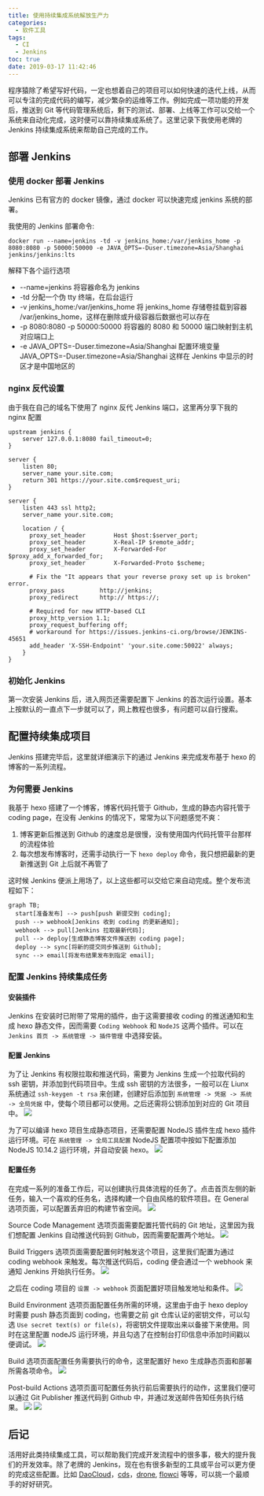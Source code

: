 ```yaml
---
title: 使用持续集成系统解放生产力
categories:
  - 软件工具
tags:
  - CI
  - Jenkins
toc: true
date: 2019-03-17 11:42:46
---
```


程序猿除了希望写好代码，一定也想着自己的项目可以如何快速的迭代上线，从而可以专注的完成代码的编写，减少繁杂的运维等工作。例如完成一项功能的开发后，推送到 Git 等代码管理系统后，剩下的测试、部署、上线等工作可以交给一个系统来自动化完成，这时便可以靠持续集成系统了。这里记录下我使用老牌的 Jenkins 持续集成系统来帮助自己完成的工作。
<!-- more -->

## 部署 Jenkins
### 使用 docker 部署 Jenkins
Jenkins 已有官方的 docker 镜像，通过 docker 可以快速完成 jenkins 系统的部署。

我使用的 Jenkins 部署命令:
```
docker run --name=jenkins -td -v jenkins_home:/var/jenkins_home -p 8080:8080 -p 50000:50000 -e JAVA_OPTS=-Duser.timezone=Asia/Shanghai jenkins/jenkins:lts
```
解释下各个运行选项
- --name=jenkins 将容器命名为 jenkins
- -td 分配一个伪 tty 终端，在后台运行
- -v jenkins_home:/var/jenkins_home 将 jenkins_home 存储卷挂载到容器 /var/jenkins_home，这样在删除或升级容器后数据也可以存在
- -p 8080:8080 -p 50000:50000 将容器的 8080 和 50000 端口映射到主机对应端口上
- -e JAVA_OPTS=-Duser.timezone=Asia/Shanghai 配置环境变量 JAVA_OPTS=-Duser.timezone=Asia/Shanghai 这样在 Jenkins 中显示的时区才是中国地区的

### nginx 反代设置
由于我在自己的域名下使用了 nginx 反代 Jenkins 端口，这里再分享下我的 nginx 配置
```
upstream jenkins {
    server 127.0.0.1:8080 fail_timeout=0;
}

server {
    listen 80;
    server_name your.site.com;
    return 301 https://your.site.com$request_uri;
}

server {
    listen 443 ssl http2;
    server_name your.site.com;

    location / {
      proxy_set_header        Host $host:$server_port;
      proxy_set_header        X-Real-IP $remote_addr;
      proxy_set_header        X-Forwarded-For $proxy_add_x_forwarded_for;
      proxy_set_header        X-Forwarded-Proto $scheme;

      # Fix the "It appears that your reverse proxy set up is broken" error.
      proxy_pass          http://jenkins;
      proxy_redirect      http:// https://;

      # Required for new HTTP-based CLI
      proxy_http_version 1.1;
      proxy_request_buffering off;
      # workaround for https://issues.jenkins-ci.org/browse/JENKINS-45651
      add_header 'X-SSH-Endpoint' 'your.site.come:50022' always;
    }
}
```

### 初始化 Jenkins
第一次安装 Jenkins 后，进入网页还需要配置下 Jenkins 的首次运行设置。基本上按默认的一直点下一步就可以了，网上教程也很多，有问题可以自行搜索。

## 配置持续集成项目
Jenkins 搭建完毕后，这里就详细演示下的通过 Jenkins 来完成发布基于 hexo 的博客的一系列流程。

### 为何需要 Jenkins
我基于 hexo 搭建了一个博客，博客代码托管于 Github，生成的静态内容托管于 coding page，在没有 Jenkins 的情况下，常常为以下问题感觉不爽：
1. 博客更新后推送到 Github 的速度总是很慢，没有使用国内代码托管平台那样的流程体验
2. 每次想发布博客时，还需手动执行一下 `hexo deploy` 命令，我只想把最新的更新推送到 Git 上后就不再管了

这时候 Jenkins 便派上用场了，以上这些都可以交给它来自动完成。整个发布流程如下：
```mermaid
graph TB;
  start[准备发布] --> push[push 新提交到 coding];
  push --> webhook[Jenkins 收到 coding 的更新通知];
  webhook --> pull[Jenkins 拉取最新代码];
  pull --> deploy[生成静态博客文件推送到 coding page];
  deploy --> sync[将新的提交同步推送到 Github];
  sync --> email[将发布结果发布到指定 email];
```

### 配置 Jenkins 持续集成任务
#### 安装插件
Jenkins 在安装时已附带了常用的插件，由于这需要接收 coding 的推送通知和生成 hexo 静态文件，因而需要 `Coding Webhook` 和 `NodeJS` 这两个插件。可以在 `Jenkins 首页 -> 系统管理 -> 插件管理` 中选择安装。

#### 配置 Jenkins
为了让 Jenkins 有权限拉取和推送代码，需要为 Jenkins 生成一个拉取代码的 ssh 密钥，并添加到代码项目中。生成 ssh 密钥的方法很多，一般可以在 Liunx 系统通过
`ssh-keygen -t rsa` 来创建，创建好后添加到 `系统管理 -> 凭据 -> 系统 -> 全局凭据` 中，使每个项目都可以使用。之后还需将公钥添加到对应的 Git 项目中。
![](https://static.darkreunion.tech/img/picgo/20190317014543.png)

为了可以编译 hexo 项目生成静态项目，还需要配置 NodeJS 插件生成 hexo 插件运行环境。可在 `系统管理 -> 全局工具配置` NodeJS 配置项中按如下配置添加 NodeJS 10.14.2 运行环境，并自动安装 hexo。
![](https://static.darkreunion.tech/img/picgo/20190317014721.png)

#### 配置任务
在完成一系列的准备工作后，可以创建执行具体流程的任务了。点击首页左侧的新任务，输入一个喜欢的任务名，选择构建一个自由风格的软件项目。在 General 选项页面，可以配置丢弃旧的构建节省空间。
![](https://static.darkreunion.tech/img/picgo/20190317014941.png)

Source Code Management 选项页面需要配置托管代码的 Git 地址，这里因为我们想配置 Jenkins 自动推送代码到 Github，因而需要配置两个地址。
![](https://static.darkreunion.tech/img/picgo/20190317014758.png)

Build Triggers 选项页面需要配置何时触发这个项目，这里我们配置为通过 coding webhook 来触发。每次推送代码后，coding 便会通过一个 webhook 来通知 Jenkins 开始执行任务。
![](https://static.darkreunion.tech/img/picgo/20190317122536.png)

之后在 coding 项目的 `设置 -> webhook` 页面配置好项目触发地址和条件。
![](https://static.darkreunion.tech/img/picgo/20190317015050.png)


Build Environment 选项页面配置任务所需的环境，这里由于由于 hexo deploy 时需要 push 静态页面到 coding，也需要之前 git 仓库认证的密钥文件，可以勾选 `Use secret text(s) or file(s)`，将密钥文件提取出来以备接下来使用。同时在这里配置 nodeJS 运行环境，并且勾选了在控制台打印信息中添加时间戳以便调试。
![](https://static.darkreunion.tech/img/picgo/20190317015119.png)

Build 选项页面配置任务需要执行的命令，这里配置好 hexo 生成静态页面和部署所需各项命令。
![](https://static.darkreunion.tech/img/picgo/20190317015216.png)

Post-build Actions 选项页面可配置任务执行前后需要执行的动作，这里我们便可以通过 Git Publisher 推送代码到 Github 中，并通过发送邮件告知任务执行结果。
![](https://static.darkreunion.tech/img/picgo/20190317015240.png)
![](https://static.darkreunion.tech/img/picgo/20190317015309.png)


## 后记
活用好此类持续集成工具，可以帮助我们完成开发流程中的很多事，极大的提升我们的开发效率。除了老牌的 Jenkins，现在也有很多新型的工具或平台可以更方便的完成这些配置。比如 [DaoCloud](https://www.daocloud.io/)，[cds](https://github.com/ovh/cds)，[drone](https://drone.io/), [flowci](https://github.com/FlowCI/flow-platform) 等等，可以挑一个最顺手的好好研究。
